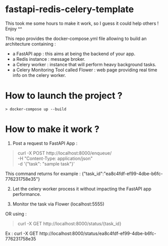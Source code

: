 # fastapi-redis-celery-template

This took me some hours to make it work, so I guess it could help others ! Enjoy ^^

This repo provides the docker-compose.yml file allowing to build an architecture containing : 
- a FastAPI app : this aims at being the backend of your app.
- a Redis instance : message broker.
- a Celery worker : instance that will perform heavy background tasks.
- a Celery Monitoring Tool called Flower : web page providing real time info on the celery worker.

# How to launch the project ?  
`> docker-compose up --build `

# How to make it work ? 
1. Post a request to FastAPI App : 

> curl -X POST http://localhost:8000/enqueue/ \
    -H "Content-Type: application/json" \
    -d '{"task": "sample task"}'

This command returns for example : 
{"task_id":"ea8c4fdf-ef99-4dbe-b6fc-776231758e35"}

2. Let the celery worker process it without impacting the FastAPI app performance.

3. Monitor the task via Flower (localhost:5555)

OR using : 
> curl -X GET http://localhost:8000/status/{task_id}

Ex : 
curl -X GET http://localhost:8000/status/ea8c4fdf-ef99-4dbe-b6fc-776231758e35
